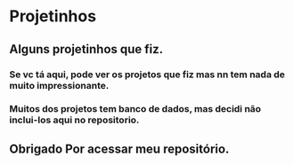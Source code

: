# Projetinhos
## Alguns projetinhos que fiz.
### Se vc tá aqui, pode ver os projetos que fiz mas nn tem nada de muito impressionante.
### Muitos dos projetos tem banco de dados, mas decidi não inclui-los aqui no repositorio.
## Obrigado Por acessar meu repositório.

